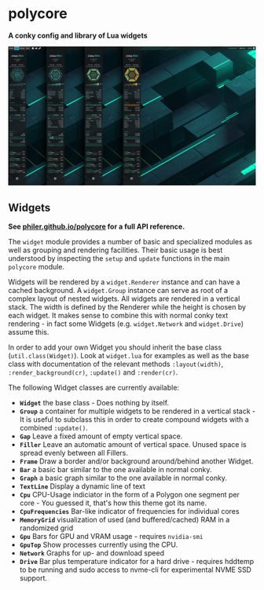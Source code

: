 # polycore

**A conky config and library of Lua widgets**

![screenshot](screenshots.png)

## Widgets

**See [philer.github.io/polycore](https://philer.github.io/polycore) for a full API reference.**

The `widget` module provides a number of basic and specialized modules
as well as grouping and rendering facilities. Their basic usage is best
understood by inspecting the `setup` and `update` functions in the main `polycore` module.

Widgets will be rendered by a `widget.Renderer` instance and can have a cached background. A `widget.Group` instance can serve as root of a complex layout of nested widgets. All widgets are rendered in a vertical stack. The width is defined by the Renderer while the height is chosen by each widget.
It makes sense to combine this with normal conky text rendering - in fact some Widgets (e.g. `widget.Network` and `widget.Drive`) assume this.

In order to add your own Widget you should inherit the base class (`util.class(Widget)`). Look at `widget.lua` for examples as well as the base class with documentation of the relevant methods `:layout(width)`, `:render_background(cr)`, `:update()` and `:render(cr)`.

The following Widget classes are currently available:

* **`Widget`** the base class - Does nothing by itself.
* **`Group`** a container for multiple widgets to be rendered in a vertical stack - It is useful to subclass this in order to create compound widgets with a combined `:update()`.
* **`Gap`** Leave a fixed amount of empty vertical space.
* **`Filler`** Leave an automatic amount of vertical space. Unused space is spread evenly between all Fillers.
* **`Frame`** Draw a border and/or background around/behind another Widget.
* **`Bar`** a basic bar similar to the one available in normal conky.
* **`Graph`** a basic graph similar to the one available in normal conky.
* **`TextLine`** Display a dynamic line of text
* **`Cpu`** CPU-Usage indiciator in the form of a Polygon one segment per core - You guessed it, that's how this theme got its name.
* **`CpuFrequencies`** Bar-like indicator of frequencies for individual cores
* **`MemoryGrid`** visualization of used (and buffered/cached) RAM in a randomized grid
* **`Gpu`** Bars for GPU and VRAM usage - requires `nvidia-smi`
* **`GpuTop`** Show processes currently using the CPU.
* **`Network`** Graphs for up- and download speed
* **`Drive`** Bar plus temperature indicator for a hard drive - requires hddtemp to be running and sudo access to nvme-cli for experimental NVME SSD support.



